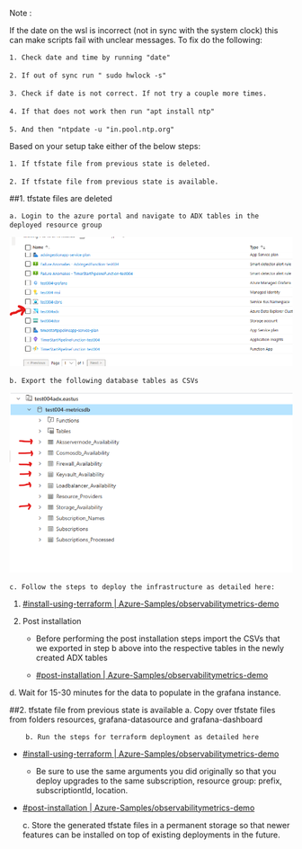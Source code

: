 
Note :

If the date on the wsl is incorrect (not in sync with the system clock) this can make scripts fail with unclear messages. To fix do the following:

	1. Check date and time by running "date"

	2. If out of sync run " sudo hwlock -s"

	3. Check if date is not correct. If not try a couple more times.

	4. If that does not work then run "apt install ntp"

	5. And then "ntpdate -u "in.pool.ntp.org"

Based on your setup take either of the below steps:

	1. If tfstate file from previous state is deleted.

	2. If tfstate file from previous state is available.

##1. tfstate files are deleted

    a. Login to the azure portal and navigate to ADX tables in the deployed resource group

![tfstate1](Images/adx.png)

	b. Export the following database tables as CSVs
![tfstate2](Images/adxtables.png)
			
	c. Follow the steps to deploy the infrastructure as detailed here:
1. [#install-using-terraform | Azure-Samples/observabilitymetrics-demo](https://github.com/Azure-Samples/observabilitymetrics-demo/tree/main#install-using-terraform)

2. Post installation

	- Before performing the post installation steps import the CSVs that we exported in step b above into the respective tables in the newly created ADX tables

	- [#post-installation | Azure-Samples/observabilitymetrics-demo](https://github.com/Azure-Samples/observabilitymetrics-demo/tree/main#post-installation)

d. Wait for 15-30 minutes for the data to populate in the grafana instance.

##2. tfstate file from previous state is available
		a. Copy over tfstate files from folders resources, grafana-datasource and grafana-dashboard

		b. Run the steps for terraform deployment as detailed here
		
- [#install-using-terraform | Azure-Samples/observabilitymetrics-demo](https://github.com/Azure-Samples/observabilitymetrics-demo/tree/main#install-using-terraform)

	- Be sure to use the same arguments you did originally so that you deploy upgrades to the same subscription, resource group: prefix, subscriptiontId, location.

- [#post-installation | Azure-Samples/observabilitymetrics-demo](https://github.com/Azure-Samples/observabilitymetrics-demo/tree/main#post-installation)

	c. Store the generated tfstate files in a permanent storage so that newer features can be installed on top of existing deployments in the future.



